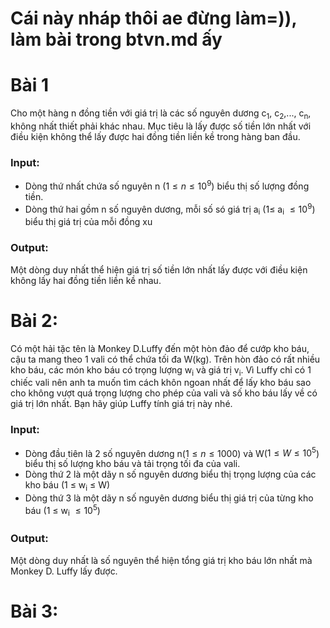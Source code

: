 # Cái này nháp thôi ae đừng làm=)), làm bài trong btvn.md ấy
# Bài 1
Cho một hàng n đồng tiền với giá trị là các số nguyên dương c<sub>1</sub>, c<sub>2</sub>,..., c<sub>n</sub>, không nhất thiết phải khác nhau. Mục tiêu là lấy được
số tiền lớn nhất với điều kiện không thể lấy được hai đồng tiền liền kề trong hàng ban đầu.
### Input:
- Dòng thứ nhất chứa số nguyên n $(1≤n≤10^9)$ biểu thị số lượng đồng tiền.
- Dòng thứ hai gồm n số nguyên dương, mỗi số só giá trị a<sub>i</sub> ($1\le$ a<sub>i</sub> $\le 10^9$) biểu thị giá trị của mỗi đồng xu
### Output:
Một dòng duy nhất thể hiện giá trị số tiền lớn nhất lấy được với điều kiện không lấy hai đồng tiền liền kề nhau.
# Bài 2:
Có một hải tặc tên là Monkey D.Luffy đến một hòn đảo để cướp kho báu, cậu ta mang theo 1 vali có thể chứa tối đa W(kg). Trên hòn đảo có rất nhiều kho báu, các món kho báu có trọng lượng w<sub>i</sub> và giá trị v<sub>i</sub>. Vì Luffy chỉ có 1 chiếc vali nên anh ta muốn tìm cách khôn ngoan nhất để lấy kho báu sao cho không vượt quá trọng lượng cho phép của vali và số kho báu lấy về có giá trị lớn nhất. Bạn hãy giúp Luffy tính giá trị này nhé.
### Input:
- Dòng đầu tiên là 2 số nguyên dương n($1 \le n \le 1000$) và W($1 \le W \le 10^5$) biểu thị số lượng kho báu và tải trọng tối đa của vali.
- Dòng thứ 2 là một dãy n số nguyên dương biểu thị trọng lượng của các kho báu (1 $\le$ w<sub>i</sub> $\le$ W)
- Dòng thứ 3 là một dãy n số nguyên dương biểu thị giá trị của từng kho báu (1 $\le$ w<sub>i</sub> $\le 10^5$)
### Output:
Một dòng duy nhất là số nguyên thể hiện tổng giá trị kho báu lớn nhất mà Monkey D. Luffy lấy được.
# Bài 3:
